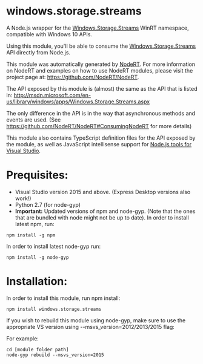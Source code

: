 windows.storage.streams
=====

A Node.js wrapper for the <a href="http://msdn.microsoft.com/en-us/library/windows/apps/Windows.Storage.Streams.aspx" target="_blank">Windows.Storage.Streams</a> WinRT namespace, compatible with Windows 10 APIs.

Using this module, you'll be able to consume the <a href="http://msdn.microsoft.com/en-us/library/windows/apps/Windows.Storage.Streams.aspx" target="_blank">Windows.Storage.Streams</a> API directly from Node.js.

This module was automatically generated by <a href="https://github.com/NodeRT/NodeRT" target="_blank">NodeRT</a>. 
For more information on NodeRT and examples on how to use NodeRT modules, please visit the project page at: <a href="https://github.com/NodeRT/NodeRT" target="_blank">https://github.com/NodeRT/NodeRT</a>.

The API exposed by this module is (almost) the same as the API that is listed in: <a href="http://msdn.microsoft.com/en-us/library/windows/apps/Windows.Storage.Streams.aspx" target="_blank">http://msdn.microsoft.com/en-us/library/windows/apps/Windows.Storage.Streams.aspx</a>

The only difference in the API is in the way that asynchronous methods and events are used. (See <a href="https://github.com/NodeRT/NodeRT#ConsumingNodeRT" target="_blank">https://github.com/NodeRT/NodeRT#ConsumingNodeRT</a> for more details)

This module also contains TypeScript definition files for the API exposed by the module, as well as JavaScript intellisense support for <a href="http://nodejstools.codeplex.com/" target="_blank">Node.js tools for Visual Studio</a>.

Prequisites:
============
* Visual Studio version 2015 and above. (Express Desktop versions also work!)
* Python 2.7 (for node-gyp)
* <b>Important:</b> Updated versions of npm and node-gyp. (Note that the ones that are bundled with node might not be up to date). In order to install latest npm, run:
```
npm install -g npm
```

In order to install latest node-gyp run:
```
npm install -g node-gyp
```

Installation:
=============
In order to install this module, run npm install:

```
npm install windows.storage.streams
```

If you wish to rebuild this module using node-gyp, make sure to use the appropriate VS version using --msvs_version=2012/2013/2015 flag:

For example:

```
cd [module folder path]
node-gyp rebuild --msvs_version=2015
```